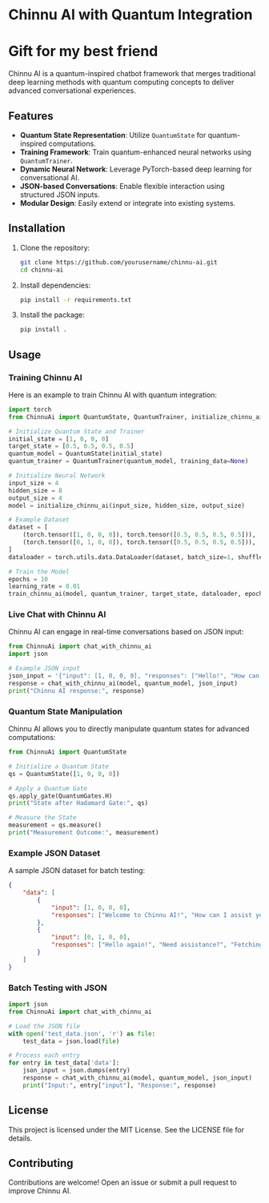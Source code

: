 # Chinnu AI with Quantum Integration 
# Gift for my best friend 


Chinnu AI is a quantum-inspired chatbot framework that merges traditional deep learning methods with quantum computing concepts to deliver advanced conversational experiences.

## Features

- **Quantum State Representation**: Utilize `QuantumState` for quantum-inspired computations.
- **Training Framework**: Train quantum-enhanced neural networks using `QuantumTrainer`.
- **Dynamic Neural Network**: Leverage PyTorch-based deep learning for conversational AI.
- **JSON-based Conversations**: Enable flexible interaction using structured JSON inputs.
- **Modular Design**: Easily extend or integrate into existing systems.

## Installation

1. Clone the repository:
   ```bash
   git clone https://github.com/yourusername/chinnu-ai.git
   cd chinnu-ai
   ```

2. Install dependencies:
   ```bash
   pip install -r requirements.txt
   ```

3. Install the package:
   ```bash
   pip install .
   ```

## Usage

### Training Chinnu AI

Here is an example to train Chinnu AI with quantum integration:

```python
import torch
from ChinnuAi import QuantumState, QuantumTrainer, initialize_chinnu_ai, train_chinnu_ai

# Initialize Quantum State and Trainer
initial_state = [1, 0, 0, 0]
target_state = [0.5, 0.5, 0.5, 0.5]
quantum_model = QuantumState(initial_state)
quantum_trainer = QuantumTrainer(quantum_model, training_data=None)

# Initialize Neural Network
input_size = 4
hidden_size = 8
output_size = 4
model = initialize_chinnu_ai(input_size, hidden_size, output_size)

# Example Dataset
dataset = [
    (torch.tensor([1, 0, 0, 0]), torch.tensor([0.5, 0.5, 0.5, 0.5])),
    (torch.tensor([0, 1, 0, 0]), torch.tensor([0.5, 0.5, 0.5, 0.5])),
]
dataloader = torch.utils.data.DataLoader(dataset, batch_size=1, shuffle=True)

# Train the Model
epochs = 10
learning_rate = 0.01
train_chinnu_ai(model, quantum_trainer, target_state, dataloader, epochs, learning_rate)
```

### Live Chat with Chinnu AI

Chinnu AI can engage in real-time conversations based on JSON input:

```python
from ChinnuAi import chat_with_chinnu_ai
import json

# Example JSON input
json_input = '{"input": [1, 0, 0, 0], "responses": ["Hello!", "How can I assist?", "Here is your data.", "Goodbye!"]}'
response = chat_with_chinnu_ai(model, quantum_model, json_input)
print("Chinnu AI response:", response)
```

### Quantum State Manipulation

Chinnu AI allows you to directly manipulate quantum states for advanced computations:

```python
from ChinnuAi import QuantumState

# Initialize a Quantum State
qs = QuantumState([1, 0, 0, 0])

# Apply a Quantum Gate
qs.apply_gate(QuantumGates.H)
print("State after Hadamard Gate:", qs)

# Measure the State
measurement = qs.measure()
print("Measurement Outcome:", measurement)
```

### Example JSON Dataset

A sample JSON dataset for batch testing:

```json
{
    "data": [
        {
            "input": [1, 0, 0, 0],
            "responses": ["Welcome to Chinnu AI!", "How can I assist you today?", "Here is your data.", "Goodbye!"]
        },
        {
            "input": [0, 1, 0, 0],
            "responses": ["Hello again!", "Need assistance?", "Fetching details.", "See you soon!"]
        }
    ]
}
```

### Batch Testing with JSON

```python
import json
from ChinnuAi import chat_with_chinnu_ai

# Load the JSON file
with open('test_data.json', 'r') as file:
    test_data = json.load(file)

# Process each entry
for entry in test_data['data']:
    json_input = json.dumps(entry)
    response = chat_with_chinnu_ai(model, quantum_model, json_input)
    print("Input:", entry["input"], "Response:", response)
```

## License

This project is licensed under the MIT License. See the LICENSE file for details.

## Contributing

Contributions are welcome! Open an issue or submit a pull request to improve Chinnu AI.

